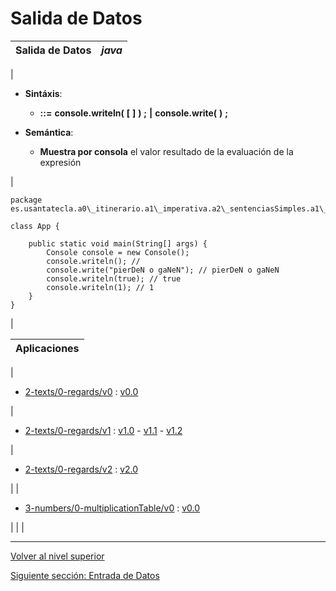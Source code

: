 # Salida de Datos






| Salida de Datos | *java* |
| --- | --- |
| 
* **Sintáxis**:


	+ *<sentencia>* **::=** **console.writeln(** **[** *<expresion>* **]** **)** **;** **|** **console.write(** *<expresion>* **)** **;**

* **Semántica**:


	+ **Muestra por consola** el valor resultado de la evaluación de la expresión



 | 


```
package es.usantatecla.a0\_itinerario.a1\_imperativa.a2\_sentenciasSimples.a1\_salida;

class App {

    public static void main(String[] args) {
        Console console = new Console();
        console.writeln(); //
        console.write("pierDeN o gaNeN"); // pierDeN o gaNeN
        console.writeln(true); // true
        console.writeln(1); // 1
    }
}
```


 |








| **Aplicaciones** |
| --- |
| 
* [2-texts/0-regards/v0](https://github.com/USantaTecla-0-domains/0-simpleDomains/blob/master/docs/2-texts.md#0-regardsv0) : [v0.0](https://github.com/USantaTecla-tech-java/src/blob/main/src/main/java/es/usantatecla/a2_texts/a0_regards/v0_0/App.java)


 | 
* [2-texts/0-regards/v1](https://github.com/USantaTecla-0-domains/0-simpleDomains/blob/master/docs/2-texts.md#0-regardsv1) : [v1.0](https://github.com/USantaTecla-tech-java/src/blob/main/src/main/java/es/usantatecla/a2_texts/a0_regards/v1_0/App.java) - [v1.1](https://github.com/USantaTecla-tech-java/src/blob/main/src/main/java/es/usantatecla/a2_texts/a0_regards/v1_1/App.java) - [v1.2](https://github.com/USantaTecla-tech-java/src/blob/main/src/main/java/es/usantatecla/a2_texts/a0_regards/v1_2/App.java)


 | 
* [2-texts/0-regards/v2](https://github.com/USantaTecla-0-domains/0-simpleDomains/blob/master/docs/2-texts.md#0-regardsv2) : [v2.0](https://github.com/USantaTecla-tech-java/src/tree/main/src/main/java/es/usantatecla/a2_texts/a0_regards/v2_0/App.java)


 |
| 
* [3-numbers/0-multiplicationTable/v0](https://github.com/USantaTecla-0-domains/0-simpleDomains/blob/master/docs/3-numbers.md#0-multiplicationtable) : [v0.0](https://github.com/USantaTecla-tech-java/src/blob/main/src/main/java/es/usantatecla/a3_numbers/a0_multiplicationTable/v0_0/App.java)


 |  |  |


---

[Volver al nivel superior](../README.md)

[Siguiente sección: Entrada de Datos](../u2dataInput/README.md)
